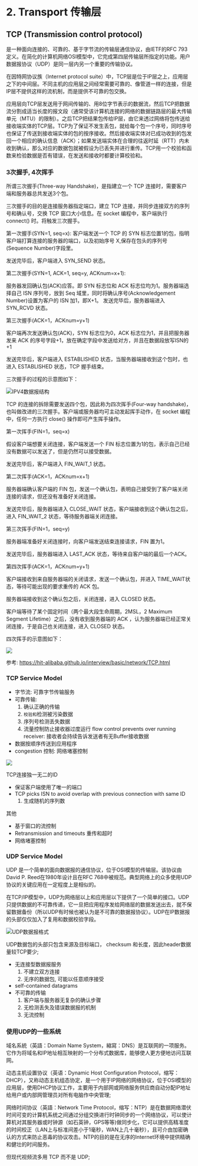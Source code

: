 # 2. Transport 传输层

## TCP (Transmission control protocol)

是一种面向连接的、可靠的、基于字节流的传输层通信协议，由IETF的RFC 793定义。在简化的计算机网络OSI模型中，它完成第四层传输层所指定的功能。用户数据报协议（UDP）是同一层内另一个重要的传输协议。

在因特网协议族（Internet protocol suite）中，TCP层是位于IP层之上，应用层之下的中间层。不同主机的应用层之间经常需要可靠的、像管道一样的连接，但是IP层不提供这样的流机制，而是提供不可靠的包交换。

应用层向TCP层发送用于网间传输的、用8位字节表示的数据流，然后TCP把数据流分割成适当长度的报文段（通常受该计算机连接的网络的数据链路层的最大传输单元（MTU）的限制）。之后TCP把结果包传给IP层，由它来透过网络将包传送给接收端实体的TCP层。TCP为了保证不发生丢包，就给每个包一个序号，同时序号也保证了传送到接收端实体的包的按序接收。然后接收端实体对已成功收到的包发回一个相应的确认信息（ACK）；如果发送端实体在合理的往返时延（RTT）内未收到确认，那么对应的数据包就被假设为已丢失并进行重传。TCP用一个校验和函数来检验数据是否有错误，在发送和接收时都要计算校验和。

### 3次握手, 4次挥手

所谓三次握手(Three-way Handshake)，是指建立一个 TCP 连接时，需要客户端和服务器总共发送3个包。

三次握手的目的是连接服务器指定端口，建立 TCP 连接，并同步连接双方的序列号和确认号，交换 TCP 窗口大小信息。在 socket 编程中，客户端执行 connect() 时。将触发三次握手。

第一次握手(SYN=1, seq=x):
客户端发送一个 TCP 的 SYN 标志位置1的包，指明客户端打算连接的服务器的端口，以及初始序号 X,保存在包头的序列号(Sequence Number)字段里。

发送完毕后，客户端进入 SYN_SEND 状态。

第二次握手(SYN=1, ACK=1, seq=y, ACKnum=x+1):

服务器发回确认包(ACK)应答。即 SYN 标志位和 ACK 标志位均为1。服务器端选择自己 ISN 序列号，放到 Seq 域里，同时将确认序号(Acknowledgement Number)设置为客户的 ISN 加1，即X+1。 发送完毕后，服务器端进入 SYN_RCVD 状态。

第三次握手(ACK=1，ACKnum=y+1)

客户端再次发送确认包(ACK)，SYN 标志位为0，ACK 标志位为1，并且把服务器发来 ACK 的序号字段+1，放在确定字段中发送给对方，并且在数据段放写ISN的+1

发送完毕后，客户端进入 ESTABLISHED 状态，当服务器端接收到这个包时，也进入 ESTABLISHED 状态，TCP 握手结束。

三次握手的过程的示意图如下：

![IPV4数据报结构]("~@assets/80/tcp-connection-made-three-way-handshake.jpg")

TCP 的连接的拆除需要发送四个包，因此称为四次挥手(Four-way handshake)，也叫做改进的三次握手。客户端或服务器均可主动发起挥手动作，在 socket 编程中，任何一方执行 close() 操作即可产生挥手操作。

第一次挥手(FIN=1，seq=x)

假设客户端想要关闭连接，客户端发送一个 FIN 标志位置为1的包，表示自己已经没有数据可以发送了，但是仍然可以接受数据。

发送完毕后，客户端进入 FIN_WAIT_1 状态。

第二次挥手(ACK=1，ACKnum=x+1)

服务器端确认客户端的 FIN 包，发送一个确认包，表明自己接受到了客户端关闭连接的请求，但还没有准备好关闭连接。

发送完毕后，服务器端进入 CLOSE_WAIT 状态，客户端接收到这个确认包之后，进入 FIN_WAIT_2 状态，等待服务器端关闭连接。

第三次挥手(FIN=1，seq=y)

服务器端准备好关闭连接时，向客户端发送结束连接请求，FIN 置为1。

发送完毕后，服务器端进入 LAST_ACK 状态，等待来自客户端的最后一个ACK。

第四次挥手(ACK=1，ACKnum=y+1)

客户端接收到来自服务器端的关闭请求，发送一个确认包，并进入 TIME_WAIT状态，等待可能出现的要求重传的 ACK 包。

服务器端接收到这个确认包之后，关闭连接，进入 CLOSED 状态。

客户端等待了某个固定时间（两个最大段生命周期，2MSL，2 Maximum Segment Lifetime）之后，没有收到服务器端的 ACK ，认为服务器端已经正常关闭连接，于是自己也关闭连接，进入 CLOSED 状态。

四次挥手的示意图如下：

![]("~@assets/80/tcp-connection-closed-four-way-handshake.jpg")

参考: <https://hit-alibaba.github.io/interview/basic/network/TCP.html>

### TCP Service Model
- 字节流: 可靠字节传输服务
- 可靠传输:
  1. 确认正确的传输
  2. `校验和`检测被污染数据
  3. 序列号检测丢失数据
  4. 流量控制防止接收器过度运行 flow control prevents over running receiver: 接收者会持续告诉发送者有无Buffer接收数据
- 数据按顺序传送到应用程序
- congestion 控制: 网络堵塞控制

![]("~@assets/80/tcp_segment.png")

TCP连接独一无二的ID
- 保证客户端使用了唯一的端口
- TCP picks ISN to avoid overlap with previous connection with same ID
  1. 生成随机的序列数

其他
- 基于窗口的流控制
- Retransmission and timeouts 重传和超时
- 网络堵塞控制

### UDP Service Model
UDP 是一个简单的面向数据报的通信协议，位于OSI模型的传输层。该协议由David P. Reed在1980年设计且在RFC 768中被规范。典型网络上的众多使用UDP协议的关键应用在一定程度上是相似的。

在TCP/IP模型中，UDP为网络层以上和应用层以下提供了一个简单的接口。UDP只提供数据的不可靠传递，它一旦把应用程序发给网络层的数据发送出去，就不保留数据备份（所以UDP有时候也被认为是不可靠的数据报协议）。UDP在IP数据报的头部仅仅加入了复用和数据校验字段。

![UDP数据报格式]("~@assets/80/udp_datagram.png")

UDP数据包的头部只包含来源及目标端口， checksum 和长度，因此header数据量较TCP要少;

- 无连接型数据报服务
  1. 不建立双方连接
  2. 无序的数据包, 可能以任意顺序接受
- self-contained datagrams
- 不可靠的传输
  1. 客户端与服务器无复杂的确认步骤
  2. 无检测丢失及错误数据报的机制
  3. 无流控制

### 使用UDP的一些系统
域名系統（英語：Domain Name System，縮寫：DNS）是互联网的一项服务。 它作为将域名和IP地址相互映射的一个分布式数据库，能够使人更方便地访问互联网。

动态主机设置协议（英语：Dynamic Host Configuration Protocol，缩写：DHCP），又称动态主机组态协定，是一个用于IP网络的网络协议，位于OSI模型的应用层，使用DHCP协议工作，主要用于内部网或网络服务供应商自动分配IP地址给用户或内部网管理员对所有电脑作中央管理;

网络时间协议（英語：Network Time Protocol，缩写：NTP）是在数据网络潜伏时间可变的计算机系统之间通过分组交换进行时钟同步的一个网络协议，可以使计算机对其服务器或时钟源（如石英钟，GPS等等)做同步化，它可以提供高精准度的时间校正（LAN上与标准间差小于1毫秒，WAN上几十毫秒），且可介由加密确认的方式来防止恶毒的协议攻击。NTP的目的是在无序的Internet环境中提供精确和健壮的时间服务。

但现代视频流多用 TCP 而不是 UDP;